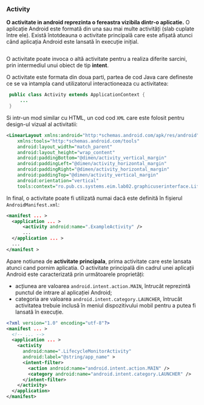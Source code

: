 ### Activity

**O activitate in android reprezinta o fereastra vizibila dintr-o aplicatie.**
O aplicație Android este formată din una sau mai multe activități (slab
cuplate între ele). Există întotdeauna o activitate principală care este
afișată atunci când aplicația Android este lansată în execuție inițial.

<img src="https://miro.medium.com/v2/resize:fit:640/format:webp/1*yd1E59p-wPXEgTOnYsyE-A.png" alt=""/>

O activitate poate invoca o altă activitate pentru a realiza diferite
sarcini, prin intermediul unui obiect de tip **intent**.

O activitate este formata din doua parti, partea de cod Java care
defineste ce se va intampla cand utilizatorul interactioneaza cu activitatea:

```java
 public class Activity extends ApplicationContext {
     ...
 }
```

Si intr-un mod similar cu HTML, un cod cod `XML` care este folosit pentru design-ul vizual al activitatii:

``` xml
<LinearLayout xmlns:android="http:*schemas.android.com/apk/res/android"
    xmlns:tools="http:*schemas.android.com/tools"
    android:layout_width="match_parent"
    android:layout_height="wrap_content"
    android:paddingBottom="@dimen/activity_vertical_margin"
    android:paddingLeft="@dimen/activity_horizontal_margin"
    android:paddingRight="@dimen/activity_horizontal_margin"
    android:paddingTop="@dimen/activity_vertical_margin"
    android:orientation="vertical"
    tools:context="ro.pub.cs.systems.eim.lab02.graphicuserinterface.LifecycleMonitorActivity" >
```

In final, o activitate poate fi utilizată numai dacă este definită în fișierul
`AndroidManifest.xml`:

```xml
<manifest ... >
  <application ... >
      <activity android:name=".ExampleActivity" />
      ...
  </application ... >
  ...
</manifest >
```

Apare notiunea de **activitate principala**, prima activitate care este lansata atunci cand pornim aplicatia. 
O activitate principală din cadrul unei aplicații Android
este caracterizată prin următoarele proprietăți:

-   acțiunea are valoarea `android.intent.action.MAIN`, întrucât
    reprezintă punctul de intrare al aplicației Android;
-   categoria are valoarea `android.intent.category.LAUNCHER`, întrucât
    activitatea trebuie inclusă în meniul dispozitivului mobil pentru a
    putea fi lansată în execuție.


``` xml
<?xml version="1.0" encoding="utf-8"?>
<manifest ... >
  <!-- ... -->
  <application ... >
    <activity
      android:name=".LifecycleMonitorActivity"
      android:label="@string/app_name" >
      <intent-filter>
        <action android:name="android.intent.action.MAIN" />
        <category android:name="android.intent.category.LAUNCHER" />
      </intent-filter>
    </activity>
  </application>
</manifest>
```
